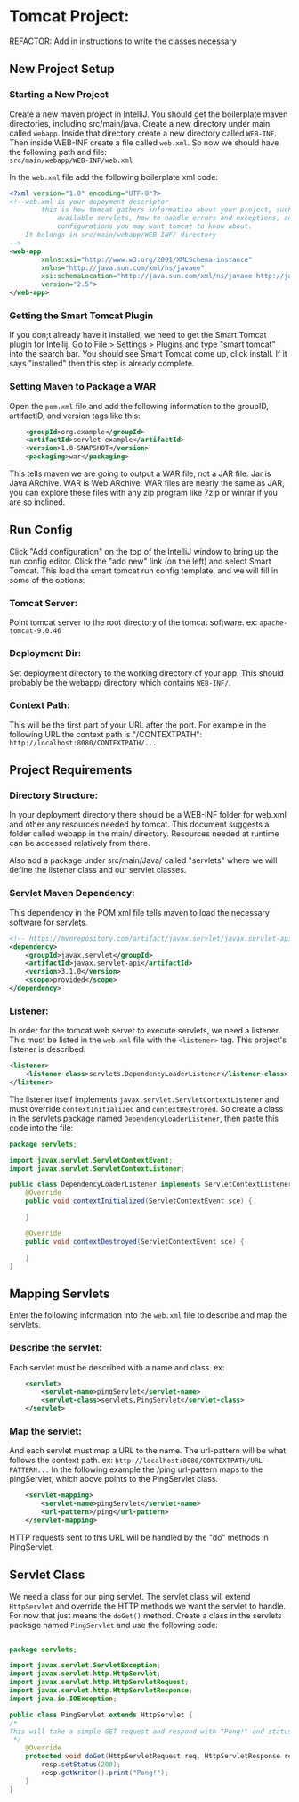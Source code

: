 # Tomcat Project:
REFACTOR: Add in instructions to write the classes necessary

## New Project Setup
### Starting a New Project
Create a new maven project in IntelliJ. You should get the boilerplate maven directories, including src/main/java. Create a new directory under main called `webapp`. Inside that directory create a new directory called `WEB-INF`. Then inside WEB-INF create a file called `web.xml`. So now we should have the following path and file:  
`src/main/webapp/WEB-INF/web.xml`
  
In the `web.xml` file add the following boilerplate xml code:
```xml
<?xml version="1.0" encoding="UTF-8"?>
<!--web.xml is your depoyment descriptor
        this is how tomcat gathers information about your project, such as welcome files,
            available servlets, how to handle errors and exceptions, and other various
            configurations you may want tomcat to know about.
    It belongs in src/main/webapp/WEB-INF/ directory
-->
<web-app
        xmlns:xsi="http://www.w3.org/2001/XMLSchema-instance"
        xmlns="http://java.sun.com/xml/ns/javaee"
        xsi:schemaLocation="http://java.sun.com/xml/ns/javaee http://java.sun.com/xml/ns/javaee/web-app_2_5.xsd"
        version="2.5">
</web-app>
```
### Getting the Smart Tomcat Plugin
If you don;t already have it installed, we need to get the Smart Tomcat plugin for Intellij. Go to File > Settings > Plugins and type "smart tomcat" into the search bar. You should see Smart Tomcat come up, click install. If it says "installed" then this step is already complete.

### Setting Maven to Package a WAR
Open the `pom.xml` file and add the following information to the groupID, artifactID, and version tags like this:
```xml
    <groupId>org.example</groupId>
    <artifactId>servlet-example</artifactId>
    <version>1.0-SNAPSHOT</version>
    <packaging>war</packaging>
```
This tells maven we are going to output a WAR file, not a JAR file. Jar is Java ARchive. WAR is Web ARchive. WAR files are nearly the same as JAR, you can explore these files with any zip program like 7zip or winrar if you are so inclined.

## Run Config
Click "Add configuration" on the top of the IntelliJ window to bring up the run config editor. Click the "add new" link (on the left) and select Smart Tomcat. This load the smart tomcat run config template, and we will fill in some of the options:

### Tomcat Server:
Point tomcat server to the root directory of the tomcat software. ex: 
`apache-tomcat-9.0.46`
### Deployment Dir:
Set deployment directory to the working directory of your app. This should probably 
be the webapp/ directory which contains `WEB-INF/`.
### Context Path:
This will be the first part of your URL after the port. For example in the following URL the context path is "/CONTEXTPATH": `http://localhost:8080/CONTEXTPATH/...`

## Project Requirements
### Directory Structure:
In your deployment directory there should be a WEB-INF folder for web.xml and other any 
resources needed by tomcat. This document suggests a folder called webapp 
in the main/ directory. Resources needed at runtime can be accessed relatively from there.  

Also add a package under src/main/Java/ called "servlets" where we will define the listener class and our servlet classes.


### Servlet Maven Dependency:
This dependency in the POM.xml file tells maven to load the necessary software for servlets.
```xml
<!-- https://mvnrepository.com/artifact/javax.servlet/javax.servlet-api -->
<dependency>
    <groupId>javax.servlet</groupId>
    <artifactId>javax.servlet-api</artifactId>
    <version>3.1.0</version>
    <scope>provided</scope>
</dependency>
```


### Listener:
In order for the tomcat web server to execute servlets, we need a listener. 
This must be listed in the `web.xml` file with the `<listener>` tag. 
This project's listener is described:
```xml
<listener>
    <listener-class>servlets.DependencyLoaderListener</listener-class>
</listener>
```

The listener itself implements `javax.servlet.ServletContextListener` and must 
override `contextInitialized` and `contextDestroyed`.
So create a class in the servlets package named `DependencyLoaderListener`, then paste this code into the file:
```java
package servlets;

import javax.servlet.ServletContextEvent;
import javax.servlet.ServletContextListener;

public class DependencyLoaderListener implements ServletContextListener {
    @Override
    public void contextInitialized(ServletContextEvent sce) {

    }

    @Override
    public void contextDestroyed(ServletContextEvent sce) {

    }
}
```

## Mapping Servlets
Enter the following information into the `web.xml` file to describe and map the servlets.
### Describe the servlet:
Each servlet must be described with a name and class. ex: 
```xml
    <servlet>
        <servlet-name>pingServlet</servlet-name>
        <servlet-class>servlets.PingServlet</servlet-class>
    </servlet>
```

### Map the servlet:
And each servlet must map a URL to the name. The url-pattern will be what follows 
the context path. ex: `http://localhost:8080/CONTEXTPATH/URL-PATTERN...`
In the following example the /ping url-pattern maps to the pingServlet, which above 
points to the PingServlet class. 
```xml
    <servlet-mapping>
        <servlet-name>pingServlet</servlet-name>
        <url-pattern>/ping</url-pattern>
    </servlet-mapping>
```
HTTP requests sent to this URL will be handled by the "do" methods in PingServlet.  

## Servlet Class
We need a class for our ping servlet. The servlet class will extend `HttpServlet` and override the HTTP methods we want the servlet to handle. For now that just means the `doGet()` method. Create a class in the servlets package named `PingServlet` and use the following code:

```java
   
package servlets;

import javax.servlet.ServletException;
import javax.servlet.http.HttpServlet;
import javax.servlet.http.HttpServletRequest;
import javax.servlet.http.HttpServletResponse;
import java.io.IOException;

public class PingServlet extends HttpServlet {
/*
This will take a simple GET request and respond with "Pong!" and status 202, indicating the request was accepted.
 */
    @Override
    protected void doGet(HttpServletRequest req, HttpServletResponse resp) throws ServletException, IOException {
        resp.setStatus(200);
        resp.getWriter().print("Pong!");
    }
}
```
